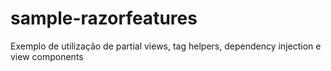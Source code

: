 # sample-razorfeatures
Exemplo de utilização de partial views, tag helpers, dependency injection e view components

